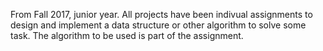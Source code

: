 From Fall 2017, junior year. All projects have been indivual assignments to design and implement a data structure or other algorithm to
solve some task. The algorithm to be used is part of the assignment.
